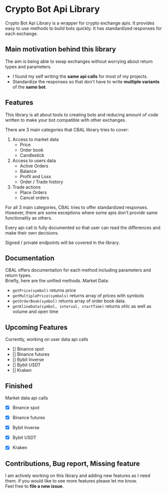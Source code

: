 # Crypto Bot Api Library
Crypto Bot Api Library is a wrapper for crypto exchange apis. It provides easy to use methods to build bots quickly.
It has standardized responses for each exchange.

## Main motivation behind this library
The aim is being able to swap exchanges without worrying about
return types and parameters.
* I found my self writing the **same api calls** for most of my projects.
* Standardize the responses so that don't have to write **multiple variants** of the **same bot**.

## Features
This library is all about tools to creating bots and reducing amount of code written
to make your bot compatible with other exchanges.  

There are 3 main categories that CBAL library tries to cover:
   1. Access to market data
        * Price
        * Order book
        * Candlestick
   2. Access to users data
        * Active Orders
        * Balance
        * Profit and Loss
        * Order / Trade history
   3. Trade actions
        * Place Orders
        * Cancel orders  
        

   For all 3 main categories, CBAL tries to offer standardized responses.
   However, there are some exceptions where some apis don't provide same functionality as others.

   Every api call is fully documented so that user can read the differences and make their 
   own decisions.
   
   Signed / private endpoints will be covered in the library.  

## Documentation
CBAL offers documentation for each method including parameters and return types.  
Briefly, here are the unified methods. 
Market Data:
* `getPrice(symbol)` returns price
* `getMultiplePrice(symbols)` returns array of prices with symbols
* `getOrderBook(symbol)` returns array of order book data.
* `getKlineData(symbol, interval, startTime)` returns ohlc as well as volume and open time

## Upcoming Features
 Currently, working on user data api calls
 - [] Binance spot
 - [] Binance futures
 - []  Bybit Inverse
 - []  Bybit USDT
 - []  Kraken  
 
 
 ## Finished
Market data api calls
  - [x] Binance spot
  - [x] Binance futures
  - [x]  Bybit Inverse
  - [x]  Bybit USDT
  - [x]  Kraken  


## Contributions, Bug report, Missing feature
 I am actively working on this library and adding new features as I need them.
 if you would like to see more features please let me know.  
 Feel free to **file a new issue**. 